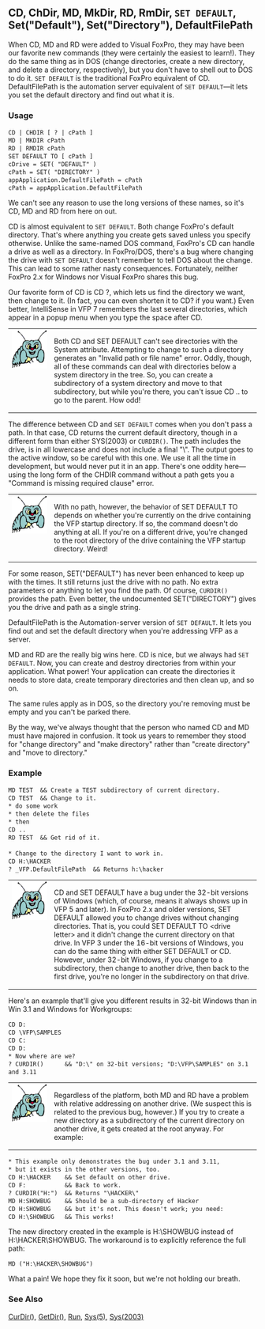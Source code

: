 ## CD, ChDir, MD, MkDir, RD, RmDir, `SET DEFAULT`, Set("Default"), Set("Directory"), DefaultFilePath

When CD, MD and RD were added to Visual FoxPro, they may have been our favorite new commands (they were certainly the easiest to learn!). They do the same thing as in DOS (change directories, create a new directory, and delete a directory, respectively), but you don't have to shell out to DOS to do it. `SET DEFAULT` is the traditional FoxPro equivalent of CD. DefaultFilePath is the automation server equivalent of `SET DEFAULT`&mdash;it lets you set the default directory and find out what it is.

### Usage

```foxpro
CD | CHDIR [ ? | cPath ]
MD | MKDIR cPath
RD | RMDIR cPath
SET DEFAULT TO [ cPath ]
cDrive = SET( "DEFAULT" )
cPath = SET( "DIRECTORY" )
appApplication.DefaultFilePath = cPath
cPath = appApplication.DefaultFilePath
```

We can't see any reason to use the long versions of these names, so it's CD, MD and RD from here on out.

CD is almost equivalent to `SET DEFAULT`. Both change FoxPro's default directory. That's where anything you create gets saved unless you specify otherwise. Unlike the same-named DOS command, FoxPro's CD can handle a drive as well as a directory. In FoxPro/DOS, there's a bug where changing the drive with `SET DEFAULT` doesn't remember to tell DOS about the change. This can lead to some rather nasty consequences. Fortunately, neither FoxPro 2.x for Windows nor Visual FoxPro shares this bug.

Our favorite form of CD is CD ?, which lets us find the directory we want, then change to it. (In fact, you can even shorten it to CD? if you want.) Even better, IntelliSense in VFP 7 remembers the last several directories, which appear in a popup menu when you type the space after CD.

<table>
<tr>
  <td width="17%" valign="top">
<img width="95" height="78" src="bug.gif">
  </td>
  <td width="83%">
  <p>Both CD and SET DEFAULT can't see directories with the System attribute. Attempting to change to such a directory generates an &quot;Invalid path or file name&quot; error. Oddly, though, all of these commands can deal with directories below a system directory in the tree. So, you can create a subdirectory of a system directory and move to that subdirectory, but while you're there, you can't issue CD .. to go to the parent. How odd!</p>
  </td>
 </tr>
</table>

The difference between CD and `SET DEFAULT` comes when you don't pass a path. In that case, CD returns the current default directory, though in a different form than either SYS(2003) or `CURDIR()`. The path includes the drive, is in all lowercase and does not include a final "\\". The output goes to the active window, so be careful with this one. We use it all the time in development, but would never put it in an app. There's one oddity here&mdash;using the long form of the CHDIR command without a path gets you a "Command is missing required clause" error.

<table>
<tr>
  <td width="17%" valign="top">
<img width="95" height="77" src="bug.gif">
  </td>
  <td width="83%">
  <p>With no path, however, the behavior of SET DEFAULT TO depends on whether you're currently on the drive containing the VFP startup directory. If so, the command doesn't do anything at all. If you're on a different drive, you're changed to the root directory of the drive containing the VFP startup directory. Weird!</p>
  </td>
 </tr>
</table>

For some reason, SET("DEFAULT") has never been enhanced to keep up with the times. It still returns just the drive with no path. No extra parameters or anything to let you find the path. Of course, `CURDIR()` provides the path. Even better, the undocumented SET("DIRECTORY") gives you the drive and path as a single string.

DefaultFilePath is the Automation-server version of `SET DEFAULT`. It lets you find out and set the default directory when you're addressing VFP as a server.

MD and RD are the really big wins here. CD is nice, but we always had `SET DEFAULT`. Now, you can create and destroy directories from within your application. What power! Your application can create the directories it needs to store data, create temporary directories and then clean up, and so on.

The same rules apply as in DOS, so the directory you're removing must be empty and you can't be parked there. 

By the way, we've always thought that the person who named CD and MD must have majored in confusion. It took us years to remember they stood for "change directory" and "make directory" rather than "create directory" and "move to directory."

### Example

```foxpro
MD TEST  && Create a TEST subdirectory of current directory.
CD TEST  && Change to it.
* do some work
* then delete the files
* then
CD ..
RD TEST  && Get rid of it.

* Change to the directory I want to work in.
CD H:\HACKER
? _VFP.DefaultFilePath  && Returns h:\hacker
```
<table>
<tr>
  <td width="17%" valign="top">
<img width="95" height="78" src="bug.gif">
  </td>
  <td width="83%">
  <p>CD and SET DEFAULT have a bug under the 32-bit versions of Windows (which, of course, means it always shows up in VFP 5 and later). In FoxPro 2.x and older versions, SET DEFAULT allowed you to change drives without changing directories. That is, you could SET DEFAULT TO &lt;drive letter&gt; and it didn't change the current directory on that drive. In VFP 3 under the 16-bit versions of Windows, you can do the same thing with either SET DEFAULT or CD. However, under 32-bit Windows, if you change to a subdirectory, then change to another drive, then back to the first drive, you're no longer in the subdirectory on that drive. </p>
  </td>
 </tr>
</table>

Here's an example that'll give you different results in 32-bit Windows than in Win 3.1 and Windows for Workgroups:

```foxpro
CD D:
CD \VFP\SAMPLES
CD C:
CD D:
* Now where are we?
? CURDIR()      && "D:\" on 32-bit versions; "D:\VFP\SAMPLES" on 3.1 and 3.11
```
<table>
<tr>
  <td width="17%" valign="top">
<img width="95" height="77" src="bug.gif">
  </td>
  <td width="83%">
  <p>Regardless of the platform, both MD and RD have a problem with relative addressing on another drive. (We suspect this is related to the previous bug, however.) If you try to create a new directory as a subdirectory of the current directory on another drive, it gets created at the root anyway. For example:</p>
  </td>
 </tr>
</table>

```foxpro
* This example only demonstrates the bug under 3.1 and 3.11,
* but it exists in the other versions, too.
CD H:\HACKER    && Set default on other drive.
CD F:           && Back to work.
? CURDIR("H:")  && Returns "\HACKER\"
MD H:SHOWBUG    && Should be a sub-directory of Hacker
CD H:SHOWBUG    && but it's not. This doesn't work; you need:
CD H:\SHOWBUG   && This works!
```
The new directory created in the example is H:\SHOWBUG instead of H:\HACKER\SHOWBUG. The workaround is to explicitly reference the full path:

```foxpro
MD ("H:\HACKER\SHOWBUG")
```
What a pain! We hope they fix it soon, but we're not holding our breath.

### See Also

[CurDir()](s4g134.md), [GetDir()](s4g113.md), [Run](s4g230.md), [Sys(5)](s4g134.md), [Sys(2003)](s4g134.md)